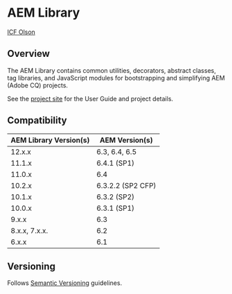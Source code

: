 # AEM Library

[ICF Olson](http://www.olsondigital.com)

## Overview

The AEM Library contains common utilities, decorators, abstract classes, tag libraries, and JavaScript modules for bootstrapping and simplifying AEM (Adobe CQ) projects.

See the [project site](http://icfnext.github.io/aem-library) for the User Guide and project details.

## Compatibility

AEM Library Version(s) | AEM Version(s)
------------ | -------------
12.x.x | 6.3, 6.4, 6.5
11.1.x | 6.4.1 (SP1)
11.0.x | 6.4
10.2.x | 6.3.2.2 (SP2 CFP)
10.1.x | 6.3.2 (SP2)
10.0.x | 6.3.1 (SP1)
9.x.x | 6.3 
8.x.x, 7.x.x. | 6.2
6.x.x | 6.1

## Versioning

Follows [Semantic Versioning](http://semver.org/) guidelines.
